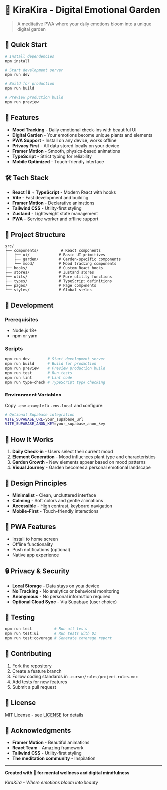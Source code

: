 # 🌸 KiraKira - Digital Emotional Garden

> A meditative PWA where your daily emotions bloom into a unique digital garden

## 🚀 Quick Start

```bash
# Install dependencies
npm install

# Start development server
npm run dev

# Build for production
npm run build

# Preview production build
npm run preview
```

## 📱 Features

- **Mood Tracking** - Daily emotional check-ins with beautiful UI
- **Digital Garden** - Your emotions become unique plants and elements
- **PWA Support** - Install on any device, works offline
- **Privacy First** - All data stored locally on your device
- **Framer Motion** - Smooth, physics-based animations
- **TypeScript** - Strict typing for reliability
- **Mobile Optimized** - Touch-friendly interface

## 🛠 Tech Stack

- **React 18** + **TypeScript** - Modern React with hooks
- **Vite** - Fast development and building
- **Framer Motion** - Declarative animations
- **Tailwind CSS** - Utility-first styling
- **Zustand** - Lightweight state management
- **PWA** - Service worker and offline support

## 📂 Project Structure

```
src/
├── components/          # React components
│   ├── ui/             # Basic UI primitives
│   ├── garden/         # Garden-specific components
│   └── mood/           # Mood tracking components
├── hooks/              # Custom React hooks
├── stores/             # Zustand stores
├── utils/              # Pure utility functions
├── types/              # TypeScript definitions
├── pages/              # Page components
└── styles/             # Global styles
```

## 🔧 Development

### Prerequisites

- Node.js 18+
- npm or yarn

### Scripts

```bash
npm run dev        # Start development server
npm run build      # Build for production
npm run preview    # Preview production build
npm run test       # Run tests
npm run lint       # Lint code
npm run type-check # TypeScript type checking
```

### Environment Variables

Copy `.env.example` to `.env.local` and configure:

```bash
# Optional Supabase integration
VITE_SUPABASE_URL=your_supabase_url
VITE_SUPABASE_ANON_KEY=your_supabase_anon_key
```

## 🌱 How It Works

1. **Daily Check-in** - Users select their current mood
2. **Element Generation** - Mood influences plant type and characteristics  
3. **Garden Growth** - New elements appear based on mood patterns
4. **Visual Journey** - Garden becomes a personal emotional landscape

## 🎨 Design Principles

- **Minimalist** - Clean, uncluttered interface
- **Calming** - Soft colors and gentle animations
- **Accessible** - High contrast, keyboard navigation
- **Mobile-First** - Touch-friendly interactions

## 📱 PWA Features

- Install to home screen
- Offline functionality
- Push notifications (optional)
- Native app experience

## 🔒 Privacy & Security

- **Local Storage** - Data stays on your device
- **No Tracking** - No analytics or behavioral monitoring
- **Anonymous** - No personal information required
- **Optional Cloud Sync** - Via Supabase (user choice)

## 🧪 Testing

```bash
npm run test          # Run all tests
npm run test:ui       # Run tests with UI
npm run test:coverage # Generate coverage report
```

## 📝 Contributing

1. Fork the repository
2. Create a feature branch
3. Follow coding standards in `.cursor/rules/project-rules.mdc`
4. Add tests for new features
5. Submit a pull request

## 📄 License

MIT License - see [LICENSE](LICENSE) for details

## 🙏 Acknowledgments

- **Framer Motion** - Beautiful animations
- **React Team** - Amazing framework
- **Tailwind CSS** - Utility-first styling
- **The meditation community** - Inspiration

---

**Created with 🌸 for mental wellness and digital mindfulness**

*KiraKira - Where emotions bloom into beauty*
